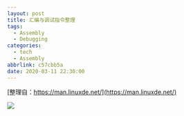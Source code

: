 ```yaml
---
layout: post
title: 汇编与调试指令整理
tags:
  - Assembly
  - Debugging
categories:
  - tech
  - Assembly
abbrlink: c57cbb5a
date: 2020-03-11 22:30:00
---
```


[整理自：https://man.linuxde.net/](https://man.linuxde.net/)

![][01-思维导图]

[01-思维导图]: http://static.wilfredshen.cn/images/%E6%B1%87%E7%BC%96%E4%B8%8E%E8%B0%83%E8%AF%95/01-%E6%B1%87%E7%BC%96%E4%B8%8E%E8%B0%83%E8%AF%95.png
